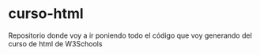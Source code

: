 # curso-html
Repositorio donde voy a ir poniendo todo el código que voy generando del curso de html de W3Schools
